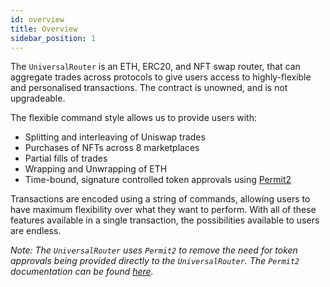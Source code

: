 ```yaml
---
id: overview
title: Overview
sidebar_position: 1
---
```


The `UniversalRouter` is an ETH, ERC20, and NFT swap router, that can aggregate trades across protocols to give users access to highly-flexible and personalised transactions. The contract is unowned, and is not upgradeable.

The flexible command style allows us to provide users with:

- Splitting and interleaving of Uniswap trades
- Purchases of NFTs across 8 marketplaces
- Partial fills of trades
- Wrapping and Unwrapping of ETH
- Time-bound, signature controlled token approvals using [Permit2](../contracts/permit2/overview.md)

Transactions are encoded using a string of commands, allowing users to have maximum flexibility over what they want to perform. With all of these features available in a single transaction, the possibilities available to users are endless.

_Note: The `UniversalRouter` uses `Permit2` to remove the need for token approvals being provided directly to the `UniversalRouter`. The `Permit2` documentation can be found [here](../contracts/permit2/overview.md)._
